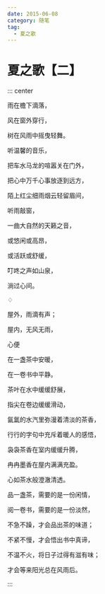 ```yaml
---
date: 2015-06-08
category: 随笔
tag:
  - 夏之歌
---
```


# 夏之歌【二】

::: center

雨在檐下滴落，

风在窗外穿行，

树在风雨中摇曳轻舞。

听温馨的音乐，

把车水马龙的喧嚣关在门外，

把心中万千心事放逐到远方，

陌上红尘细雨烟云轻留眉间，

听雨敲窗，

一曲大自然的天籁之音，

或悠闲或高昂，

或活跃或舒缓，

叮咚之声如山泉，

淌过心间。

♢

屋外，雨滴有声；

屋内，无风无雨，

心便

在一盏茶中安暖，

在一卷书中平静。

茶叶在水中缓缓舒展，

指尖在卷边缓缓滑动，

氤氲的水汽里弥漫着清淡的茶香，

行行的字句中充斥着暖人的感悟，

袅袅茶香在室内缓缓升腾，

冉冉墨香在屋内满满充盈。

心如茶水般澄澈清透。

品一盏茶，需要的是一份闲情，

阅一卷书，需要的是一份淡然，

不急不躁，才会品出茶的味道；

不紧不慢，才会悟出书中真谛，

不温不火，将日子过得有滋有味；

才会等来阳光总在风雨后。

:::
